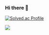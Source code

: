 ### Hi there 👋

[![Solved.ac Profile](http://mazassumnida.wtf/api/v2/generate_badge?boj=dksrudmoe)](https://solved.ac/dksrudmoe)

<img src = "https://github-readme-stats.vercel.app/api/top-langs/?username=physicallaw&layout=compact&theme=buefy"> 
 </div>

<!--
**physicallaw/physicallaw** is a ✨ _special_ ✨ repository because its `README.md` (this file) appears on your GitHub profile.

Here are some ideas to get you started:

- 🔭 I’m currently working on ...
- 🌱 I’m currently learning ...
- 👯 I’m looking to collaborate on ...
- 🤔 I’m looking for help with ...
- 💬 Ask me about ...
- 📫 How to reach me: ...
- 😄 Pronouns: ...
- ⚡ Fun fact: ...
-->
